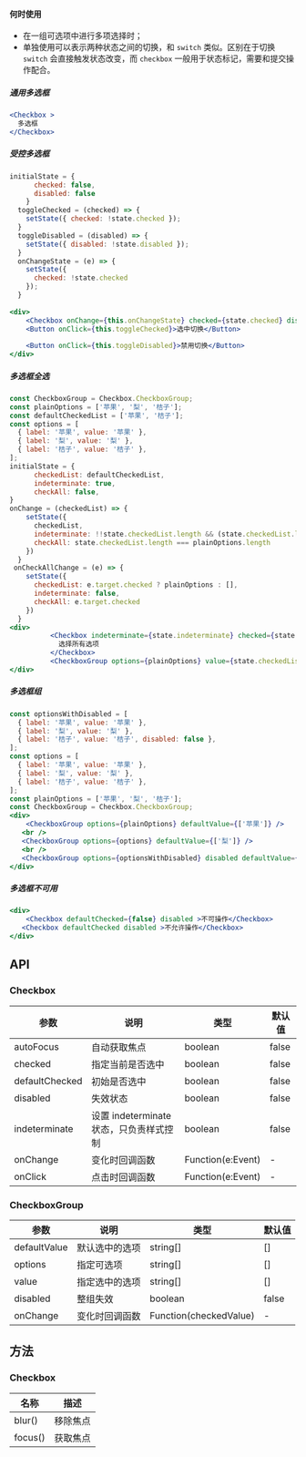
#### **何时使用**

- 在一组可选项中进行多项选择时；
- 单独使用可以表示两种状态之间的切换，和 `switch` 类似。区别在于切换 `switch` 会直接触发状态改变，而 `checkbox` 一般用于状态标记，需要和提交操作配合。

##### **通用多选框**
```jsx
<Checkbox >
  多选框
</Checkbox>
```

##### **受控多选框**
```jsx
initialState = {
      checked: false,
      disabled: false
    }
  toggleChecked = (checked) => {
    setState({ checked: !state.checked });
  }
  toggleDisabled = (disabled) => {
    setState({ disabled: !state.disabled });
  }
  onChangeState = (e) => {
    setState({
      checked: !state.checked
    });
  }
  
<div>
	<Checkbox onChange={this.onChangeState} checked={state.checked} disabled={state.disabled}>{`${state.checked ? 'Checked' : 'Unchecked'}-${state.disabled ? 'Disabled' : 'Enabled'}`}</Checkbox>
	<Button onClick={this.toggleChecked}>选中切换</Button>
	
	<Button onClick={this.toggleDisabled}>禁用切换</Button>
</div>
```

##### **多选框全选**
```jsx
const CheckboxGroup = Checkbox.CheckboxGroup;
const plainOptions = ['苹果', '梨', '桔子'];
const defaultCheckedList = ['苹果', '桔子'];
const options = [
  { label: '苹果', value: '苹果' },
  { label: '梨', value: '梨' },
  { label: '桔子', value: '桔子' },
];
initialState = {
      checkedList: defaultCheckedList,
      indeterminate: true,
      checkAll: false,
}
onChange = (checkedList) => {
    setState({
      checkedList,
      indeterminate: !!state.checkedList.length && (state.checkedList.length < plainOptions.length),
      checkAll: state.checkedList.length === plainOptions.length
    })
  }
 onCheckAllChange = (e) => {
    setState({
      checkedList: e.target.checked ? plainOptions : [],
      indeterminate: false,
      checkAll: e.target.checked
    })
  }
<div>
          <Checkbox indeterminate={state.indeterminate} checked={state.checkAll} onChange={this.onCheckAllChange}>
            选择所有选项
          </Checkbox>
          <CheckboxGroup options={plainOptions} value={state.checkedList} onChange={this.onChange} />
</div>
```

##### **多选框组**
```jsx
const optionsWithDisabled = [
  { label: '苹果', value: '苹果' },
  { label: '梨', value: '梨' },
  { label: '桔子', value: '桔子', disabled: false },
];
const options = [
  { label: '苹果', value: '苹果' },
  { label: '梨', value: '梨' },
  { label: '桔子', value: '桔子' },
];
const plainOptions = ['苹果', '梨', '桔子'];
const CheckboxGroup = Checkbox.CheckboxGroup;
<div>
	<CheckboxGroup options={plainOptions} defaultValue={['苹果']} />
   <br />
   <CheckboxGroup options={options} defaultValue={['梨']} />
   <br />
   <CheckboxGroup options={optionsWithDisabled} disabled defaultValue={['梨']} />
</div>
```

##### **多选框不可用**
```jsx
<div>
	<Checkbox defaultChecked={false} disabled >不可操作</Checkbox>
   <Checkbox defaultChecked disabled >不允许操作</Checkbox>
</div>
```


## API

### Checkbox

| 参数 | 说明 | 类型 | 默认值 |
| --- | --- | --- | --- |
| autoFocus | 自动获取焦点 | boolean | false |
| checked | 指定当前是否选中 | boolean | false |
| defaultChecked | 初始是否选中 | boolean | false |
| disabled | 失效状态 | boolean | false |
| indeterminate | 设置 indeterminate 状态，只负责样式控制 | boolean | false |
| onChange | 变化时回调函数 | Function(e:Event) | - |
| onClick | 点击时回调函数 | Function(e:Event) | - |

### CheckboxGroup

| 参数 | 说明 | 类型 | 默认值 |
| --- | --- | --- | --- |
| defaultValue | 默认选中的选项 | string\[] | \[] |
| options | 指定可选项 | string\[] | \[] |
| value | 指定选中的选项 | string\[] | \[] |
| disabled | 整组失效 | boolean | false |
| onChange | 变化时回调函数 | Function(checkedValue) | - |
## 方法

### Checkbox

| 名称 | 描述 |
| --- | --- |
| blur() | 移除焦点 |
| focus() | 获取焦点 |


<style>.idoll-steps{margin-bottom: 10px}</style>
